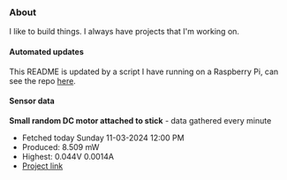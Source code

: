 ### About
I like to build things. I always have projects that I'm working on.

#### Automated updates
This README is updated by a script I have running on a Raspberry Pi, can see the repo [here](https://github.com/jdc-cunningham/raspi-git-repo-updater).

#### Sensor data


**Small random DC motor attached to stick** - data gathered every minute
- Fetched today Sunday 11-03-2024 12:00 PM
- Produced: 8.509 mW
- Highest: 0.044V 0.0014A
- [Project link](https://github.com/jdc-cunningham/turbine-raspi)